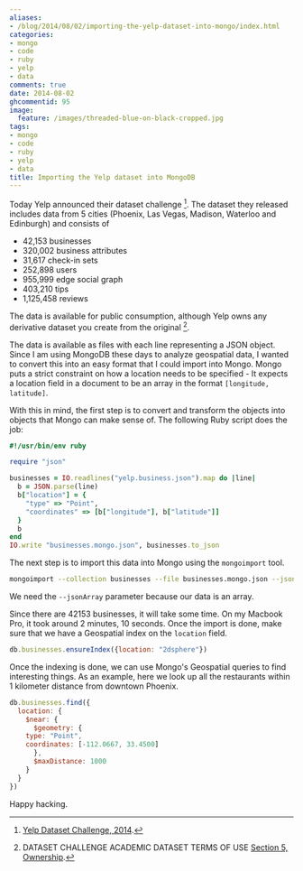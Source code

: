 ```yaml
---
aliases:
- /blog/2014/08/02/importing-the-yelp-dataset-into-mongo/index.html
categories:
- mongo
- code
- ruby
- yelp
- data
comments: true
date: 2014-08-02
ghcommentid: 95
image:
  feature: /images/threaded-blue-on-black-cropped.jpg
tags:
- mongo
- code
- ruby
- yelp
- data
title: Importing the Yelp dataset into MongoDB
---
```


Today Yelp announced their dataset challenge [^1]. The dataset they released includes data from 5 cities (Phoenix, Las Vegas, Madison, Waterloo and Edinburgh) and consists of

* 42,153 businesses
* 320,002 business attributes
* 31,617 check-in sets
* 252,898 users
* 955,999 edge social graph
* 403,210 tips
* 1,125,458 reviews

The data is available for public consumption, although Yelp owns any derivative dataset you create from the original [^2].

The data is available as files with each line representing a JSON object. Since I am using MongoDB these days to analyze geospatial data, I wanted to convert this into an easy format that I could import into Mongo. Mongo puts a strict constraint on how a location needs to be specified - It expects a location field in a document to be an array in the format `[longitude, latitude]`.

With this in mind, the first step is to convert and transform the objects into objects that Mongo can make sense of. The following Ruby script does the job:

```ruby
#!/usr/bin/env ruby

require "json"

businesses = IO.readlines("yelp.business.json").map do |line|
  b = JSON.parse(line)
  b["location"] = {
    "type" => "Point",
    "coordinates" => [b["longitude"], b["latitude"]]
  }
  b
end
IO.write "businesses.mongo.json", businesses.to_json
```

The next step is to import this data into Mongo using the `mongoimport` tool.

```bash
mongoimport --collection businesses --file businesses.mongo.json --jsonArray
```
We need the `--jsonArray` parameter because our data is an array.

Since there are 42153 businesses, it will take some time. On my Macbook Pro, it took around 2 minutes, 10 seconds. Once the import is done, make sure that we have a Geospatial index on the `location` field.

```javascript
db.businesses.ensureIndex({location: "2dsphere"})
```

Once the indexing is done, we can use Mongo's Geospatial queries to find interesting things. As an example, here we look up all the restaurants within 1 kilometer distance from downtown Phoenix.

```javascript
db.businesses.find({
  location: {
    $near: {
      $geometry: {
	type: "Point",
	coordinates: [-112.0667, 33.4500]
      },
      $maxDistance: 1000
    }
  }
})
```

Happy hacking.


[^1]: [Yelp Dataset Challenge, 2014](http://www.yelp.com/dataset_challenge).
[^2]: DATASET CHALLENGE ACADEMIC DATASET TERMS OF USE [Section 5, Ownership](https://www.yelp.com/html/pdf/Dataset_Challenge_Academic_Dataset_Agreement.pdf).